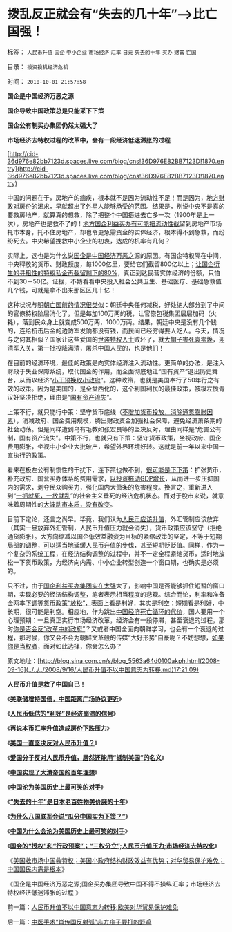 # 拨乱反正就会有“失去的几十年”——&gt;比亡国强！

标签： `人民币升值` `国企` `中小企业` `市场经济` `汇率` `日元` `失去的十年` `买办` `财富` `亡国` 

目录： `投资投机经济危机`

时间： `2010-10-01 21:57:58`

**国企是中国经济万恶之源**

**国企导致中国政策总是只能采下下策**

**国企公有制买办集团仍然太强大了**

**市场经济去特权过程的改革中，会有一段经济低迷滞胀的过程**

[http://cid-36d976e82bb7123d.spaces.live.com/blog/cns!36D976E82BB7123D!1870.entry](http://cid-36d976e82bb7123d.spaces.live.com/blog/cns!36D976E82BB7123D!1870.entry)

中国的问题在于，房地产的痼疾，根本就不是因为流动性不足！而是因为，[地方财政对房价的渴求，早就超出了外星人能够承受的范围](../../../2008/7/4/三个坏蛋政策博羿老百姓承受高房价危机全部代价.md)。结果是，别说中央不是真的要救房地产，就算真的想救，除了把整个中国搭进去亡多一次（1900年是上一次），房地产也是救不了的！[地方国企利益买办有可能把流动性截](../../../2009/4/22/费雪教条之通货紧缩有害论背后的资产利益链.md)留到房地产市场托市本身，托不住房地产，却也令更急需资金的实体经济，根本得不到急救，而纷纷死去。中央希望挽救中小企业的初衷，达成的机率有几何？

实际上，这也是为什么说[国企是中国经济万恶之](../../../2008/9/15/三鹿事件多层次危机处理中挖掘根源.md)源的原因。有国企特权隔在中间，中央释放的货币、财政额度，每1000亿里，要给它们截留800亿以上；[让国企衍生的寻租性的特权私企再截留剩下的80%](../../../2009/8/14/特权民企距离俄国式寡头有多远？.md)，真正到达民营实体经济的份额，只怕不到30－50亿。证据，不妨看看中央投入社会公共卫生、基础医疗、基础急救值几个钱，可就是拿不出来那区区几十亿！

这种状况与[明朝亡国前的情况很类似](../../../2008/11/3/亡于内需不振！今天仍是明朝吗？.md)：朝廷中央任何减税，好处绝大部分到了中间的官僚特权阶层消化了，但是每加100万两的税，让官僚包税集团层层加码（火耗），落到民众身上就变成500万两，1000万两。结果，朝廷中央是没有几个钱的，连给抗击后金的边防军发饷都没有钱，而民间已经穷得要人吃人。今天，情况与之何其相似？国家让这些爱国的[世袭特权人士](../../../2010/3/2/封建社会的权力世袭.md)败坏了，就[大帽子害死袁崇焕](../../../2009/7/9/热衷历史意识形态党争的现实利益是什么？.md)，迎清军入关，第一批投降满清，屠杀中国人民的，也是他们！

在目前的经济环境，最佳的政策是向实体经济注入流动性。更简单的办法，是注入财政于失业保障系统，取代国企的作用，而全面彻底地让“国有资产”退出历史舞台，从而以经济“[小干预换取小政府](../../../2008/5/18/小政府，并不是弱小的政府.md)”。这种政策，也就是美国奉行了50年行之有效的政策。因为是美国的，是全盘西化的，这个利国利民的最佳政策，被极左愤青汉奸坚决拒绝，理由是“[国有资产流失](http://hi.baidu.com/darthchn/blog/item/42904e37c8a0d1380a55a9ab.html)”。

上策不行，就只能行中策：坚守货币底线（[不增加货币投放，消除通货膨胀因素](../../../2010/3/26/计划经济阶段“泡沫牛市”将依旧.md)），消减政府、国企费用规模，腾出财政资金加强社会保障，避免经济萧条期的社会动荡。但是同样遭到乌有毛教如张宏良等的坚决反对，理由同样是“危害公有制，国有资产流失”。中策不行，也就只有下策：坚守货币政策，坐视政府、国企费用膨胀，坐视中小企业大批破产，希望外界环境好转。这就是前一年以来中国一直执行的政策。

看来在极左公有制惯性的干扰下，连下策也做不到，[很可能是下下策](../../../2008/10/8/应对经济危机政策会出“下下策”.md)：扩张货币，补充政府、国营买办体系的费用需求，[以投资拖动GDP增长](../../../2008/8/25/价值守恒定律：交换决定价值，政府采购与泡沫GDP.md)，从而进一步压抑国内的需求，剥夺民众购买力，强化国内大萧条的危害程度。换言之，重新进入到“[一抓就死，一放就乱](../../../2009/7/21/科斯定理之中国定律和科学的发展观.md)”的社会主义垂死的经济危机状态。而对于股市来说，就意味着周期性的[大波动市本质，没有改变](../../../2007/9/1/中国股市是一个形成最大差价为目的的波段行情的市场.md)。

目前下定论，还言之尚早。毕竟，我们认为[人民币应该升值](../../../2010/3/18/人民币升值论“说不”太有面子了.md)，外汇管制应该放弃（其实一旦放弃外汇管制，人民币升值压力就会消失），货币政策应该坚守（拒绝通货膨胀）。大方向缩减以国企低效益融资为目标的紧缩政策的坚定，不等于短期局部的调整，[可以适当地延缓人民币升值的步伐](../../../2008/4/13/民主方式博羿出人民币升值最佳的妥协方案.md)，甚至短期贬贬值。同样，作为一个复杂的系统工程，在经济结构调整的过程中，并不一定全程紧缩货币，适时地放松一下货币政策，为经济向内需、中小企业转型创造一个窗口期，也确实是必须的。

只不过，由于[国企利益买办集团实在太强](http://darthvad.blog.sohu.com/130601459.html)大了，影响中国是否能够抓住短暂的窗口期，实现必要的经济结构调整，笔者表示相当程度的悲观。综合而论，利率和准备金两率[下调等货币政策“放松”，](../../../2008/6/2/横眉冷对资本利益呼吁，坚守从紧货币政策.md)表面上看是利好，其实是利空；短期看是利好，中长期，很可能是利空。相应地，作为跳出[中国经济死亡循环的代价](../../../2009/10/24/《让县自明本志令》边界成本和死亡循环.md)，国人要用一个心理预期：一旦真正实行市场经济改革，经济会有一段停滞，甚至衰退的过程，那时[你是否会反“改革中的政府”](../../../2010/2/26/“反政府”是荒谬的.md)？又或者中国全面向朝鲜学习，也会有一个衰退的过程，那时侯，你又会不会为朝鲜文革般的传媒“大好形势”自豪呢？不妨想想，[如果你是当权者](../../../2009/8/29/当权者不可能是太左.md)，面对如此选择，你会怎么办？

原文地址：[http://blog.sina.com.cn/s/blog_5563a64d0100akph.html(2008-09-16](../../../2008/9/16/人民币升值不以中国意志为转移.md)17:21:09)

**人民币升值是救了中国自已！**

《[**美联储增持国债，中国距离广场协议更近**](../../../2009/3/19/美联储增持国债，中国距离广场协议更近.md)》

《[**人民币低估的“利好”是经济崩溃的信号**](../../../2007/10/14/人民币低估的“利好”是经济崩溃的信号.md)》

《[**再说本币汇率升值造成房价下跌压力**](../../../2009/5/7/再说本币汇率升值造成房价下跌压力.md)》

《[**美国一直坚决反对人民币升值？**](../../../2007/11/30/美国一直坚决反对人民币升值？.md)》

《[**爱国分子反对人民币升值，居然还能用“抵制美国”的名义**](../../../2007/12/1/以爱国的名义坚决反对人民币升值.md)》

《[**中国实现了大清帝国的百年理想**](http://pubworkss.blogspot.com/2009/03/blog-post.html)》

《[**中国沦为美国历史上最可笑的对手**](http://pubworkss.blogspot.com/2009/03/blog-post_20.html)》

《[**“失去的十年”是日本老百姓物美价廉的十年**](../../../2010/5/3/“失去的十年”是日本老百姓物美价廉的十年.md)》

《[**为什么八国联军会说“瓜分中国实为下策？”**](../../../2010/5/3/为什么八国联军会说“瓜分中国实为下策？”.md)》

《[**中国为什么会沦为美国历史上最可笑的对手**](../../../2010/5/3/美国历史上最可笑的对手.md)》

《[**国会的“授权”和“行政预案”；“三权分立”;人民币升值压力;市场经济去特权化**](../../../2010/9/30/人民币升值，美国将“严重伤害中国人民的感情”.md)》

《[美国救市场中国救特权；美国小政府结构财政效益有优势；对华贸易保护难免；中国国民内需是根本](../../../2010/10/1/人民币升值不以中国意志为转移;欧美对华贸易保护难免.md)》

《国企是中国经济万恶之源;国企买办集团导致中国不得不操纵汇率；市场经济去特权经济低迷滞胀的过程 》



前一篇：[人民币升值不以中国意志为转移;欧美对华贸易保护难免](../../../2010/10/1/人民币升值不以中国意志为转移;欧美对华贸易保护难免.md)

后一篇：[中医手术“肖传国反射弧”非方舟子要打的野鸡](../../../2010/10/1/中医手术“肖传国反射弧”非方舟子要打的野鸡.md)